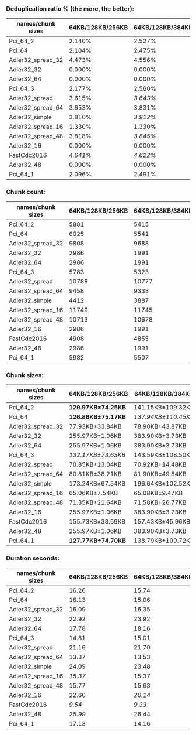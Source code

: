 ### Deduplication ratio % (the more, the better):

| names/chunk sizes | 64KB/128KB/256KB | 64KB/128KB/384KB | 64KB/128KB/512KB | 32KB/128KB/512KB | 64KB/128KB/160KB | 64KB/128KB/192KB | 64KB/128KB/224KB | 96KB/128KB/192KB | 64KB/128KB/640KB | 64KB/128KB/1MB |
|-------------------|------------------|------------------|------------------|------------------|------------------|------------------|------------------|------------------|------------------|----------------|
| Pci_64_2          | 2.140%           | 2.527%           | 2.221%           | **2.949%**       | 2.031%           | 2.338%           | 2.332%           | 1.729%           | *2.571%*         | *2.554%*       |
| Pci_64            | 2.104%           | 2.475%           | 2.194%           | **2.899%**       | 2.160%           | 2.489%           | *2.568%*         | 2.070%           | *2.519%*         | 2.503%         |
| Adler32_spread_32 | 4.473%           | 4.556%           | 4.611%           | **6.467%**       | 3.728%           | 3.941%           | *4.668%*         | 3.423%           | 4.604%           | *4.613%*       |
| Adler32_32        | 0.000%           | 0.000%           | 0.000%           | 0.000%           | 0.000%           | 0.000%           | 0.000%           | 0.000%           | 0.000%           | 0.000%         |
| Adler32_64        | 0.000%           | 0.000%           | 0.000%           | 0.000%           | 0.000%           | 0.000%           | 0.000%           | 0.000%           | 0.000%           | 0.000%         |
| Pci_64_3          | 2.177%           | 2.560%           | 2.386%           | **3.047%**       | 2.016%           | 2.019%           | 2.191%           | 1.615%           | *2.638%*         | *2.621%*       |
| Adler32_spread    | 3.615%           | *3.643%*         | 3.635%           | **5.716%**       | 3.560%           | 3.608%           | 3.632%           | 0.055%           | *3.643%*         | 3.635%         |
| Adler32_spread_64 | 3.653%           | 3.831%           | *3.843%*         | **5.103%**       | 3.441%           | 3.601%           | *3.880%*         | 3.163%           | 3.821%           | *3.843%*       |
| Adler32_simple    | 3.810%           | *3.912%*         | *3.902%*         | **4.417%**       | 3.834%           | 3.590%           | 3.815%           | 2.459%           | 3.791%           | 3.828%         |
| Adler32_spread_16 | 1.330%           | 1.330%           | 1.330%           | **3.403%**       | *1.761%*         | *1.761%*         | 1.330%           | 1.165%           | 1.330%           | 1.330%         |
| Adler32_spread_48 | 3.818%           | *3.845%*         | 3.827%           | **6.691%**       | 3.659%           | 3.765%           | 3.796%           | 3.100%           | *3.845%*         | *3.845%*       |
| Adler32_16        | 0.000%           | 0.000%           | 0.000%           | 0.000%           | 0.000%           | 0.000%           | 0.000%           | 0.000%           | 0.000%           | 0.000%         |
| FastCdc2016       | *4.641%*         | *4.622%*         | *4.622%*         | **4.676%**       | 2.943%           | 3.885%           | 4.577%           | 3.713%           | *4.622%*         | *4.622%*       |
| Adler32_48        | 0.000%           | 0.000%           | 0.000%           | 0.000%           | 0.000%           | 0.000%           | 0.000%           | 0.000%           | 0.000%           | 0.000%         |
| Pci_64_1          | 2.096%           | 2.491%           | 2.183%           | **2.915%**       | 2.113%           | 2.418%           | 2.499%           | 1.648%           | *2.607%*         | *2.581%*       |

### Chunk count:

| names/chunk sizes | 64KB/128KB/256KB | 64KB/128KB/384KB | 64KB/128KB/512KB | 32KB/128KB/512KB | 64KB/128KB/160KB | 64KB/128KB/192KB | 64KB/128KB/224KB | 96KB/128KB/192KB | 64KB/128KB/640KB | 64KB/128KB/1MB |
|-------------------|------------------|------------------|------------------|------------------|------------------|------------------|------------------|------------------|------------------|----------------|
| Pci_64_2          | 5881             | 5415             | *5213*           | 7835             | 6804             | 6368             | 6084             | 5252             | *5087*           | **4916**       |
| Pci_64            | 6025             | 5541             | 5326             | 8270             | 6992             | 6529             | 6247             | *5280*           | *5198*           | **5020**       |
| Adler32_spread_32 | 9808             | 9688             | 9646             | 17513            | 10013            | 9913             | 9848             | **6986**         | *9620*           | *9592*         |
| Adler32_32        | 2986             | 1991             | *1494*           | *1494*           | 4778             | 3982             | 3414             | 3982             | *1195*           | **748**        |
| Adler32_64        | 2986             | 1991             | *1494*           | *1494*           | 4778             | 3982             | 3414             | 3982             | *1195*           | **748**        |
| Pci_64_3          | 5783             | 5323             | *5129*           | 7557             | 6679             | 6260             | 5984             | 5223             | *5002*           | **4838**       |
| Adler32_spread    | 10788            | 10777            | 10776            | 19739            | 10816            | 10803            | 10796            | **7454**         | *10774*          | *10770*        |
| Adler32_spread_64 | 9458             | 9333             | 9281             | 16577            | 9724             | 9603             | 9513             | **6825**         | *9251*           | *9213*         |
| Adler32_simple    | 4412             | 3887             | *3687*           | 4210             | 5647             | 5077             | 4689             | 4571             | *3598*           | **3521**       |
| Adler32_spread_16 | 11749            | 11745            | *11741*          | 23211            | 11761            | 11757            | 11755            | **7872**         | *11741*          | *11737*        |
| Adler32_spread_48 | 10713            | 10678            | 10665            | 19988            | 10799            | 10755            | 10734            | **7401**         | *10656*          | *10647*        |
| Adler32_16        | 2986             | 1991             | *1494*           | *1494*           | 4778             | 3982             | 3414             | 3982             | *1195*           | **748**        |
| FastCdc2016       | 4908             | 4855             | *4842*           | 5091             | 5373             | 5072             | 4958             | 4922             | *4840*           | **4835**       |
| Adler32_48        | 2986             | 1991             | *1494*           | *1494*           | 4778             | 3982             | 3414             | 3982             | *1195*           | **748**        |
| Pci_64_1          | 5982             | 5507             | 5299             | 8138             | 6916             | 6477             | 6192             | *5273*           | *5169*           | **4996**       |

### Chunk sizes:

| names/chunk sizes | 64KB/128KB/256KB     | 64KB/128KB/384KB    | 64KB/128KB/512KB  | 32KB/128KB/512KB   | 64KB/128KB/160KB     | 64KB/128KB/192KB   | 64KB/128KB/224KB     | 96KB/128KB/192KB     | 64KB/128KB/640KB  | 64KB/128KB/1MB    |
|-------------------|----------------------|---------------------|-------------------|--------------------|----------------------|--------------------|----------------------|----------------------|-------------------|-------------------|
| Pci_64_2          | **129.97KB±74.25KB** | 141.15KB±109.32KB   | 146.62KB±136.83KB | 97.55KB±124.99KB   | 112.34KB±40.07KB     | *120.03KB±52.31KB* | *125.63KB±63.42KB*   | 145.53KB±39.69KB     | 150.25KB±159.10KB | 155.48KB±211.94KB |
| Pci_64            | **126.86KB±75.17KB** | *137.94KB±110.45KB* | 143.51KB±138.38KB | 92.42KB±123.97KB   | 109.32KB±40.48KB     | 117.07KB±52.96KB   | *122.35KB±64.20KB*   | 144.76KB±40.62KB     | 147.04KB±160.82KB | 152.26KB±214.32KB |
| Adler32_spread_32 | 77.93KB±33.84KB      | 78.90KB±43.87KB     | 79.24KB±50.86KB   | 43.64KB±40.11KB    | 76.33KB±23.30KB      | 77.10KB±27.67KB    | 77.61KB±30.56KB      | **109.41KB±24.13KB** | *79.45KB±56.65KB* | *79.68KB±67.74KB* |
| Adler32_32        | 255.97KB±1.06KB      | 383.90KB±3.73KB     | 511.60KB±10.83KB  | 511.60KB±10.83KB   | **159.97KB±1.86KB**  | *191.95KB±2.64KB*  | 223.88KB±4.87KB      | *191.95KB±2.64KB*    | 639.61KB±9.75KB   | 1021.84KB±41.73KB |
| Adler32_64        | 255.97KB±1.06KB      | 383.90KB±3.73KB     | 511.60KB±10.83KB  | 511.60KB±10.83KB   | **159.97KB±1.86KB**  | *191.95KB±2.64KB*  | 223.88KB±4.87KB      | *191.95KB±2.64KB*    | 639.61KB±9.75KB   | 1021.84KB±41.73KB |
| Pci_64_3          | *132.17KB±73.63KB*   | 143.59KB±108.50KB   | 149.02KB±136.16KB | 101.14KB±125.91KB  | 114.44KB±39.78KB     | *122.10KB±51.85KB* | **127.73KB±62.92KB** | 146.34KB±39.05KB     | 152.81KB±158.55KB | 157.99KB±210.77KB |
| Adler32_spread    | 70.85KB±13.04KB      | 70.92KB±14.48KB     | 70.93KB±15.43KB   | 38.72KB±14.26KB    | 70.67KB±10.44KB      | 70.75KB±11.46KB    | 70.80KB±12.30KB      | **102.54KB±10.63KB** | *70.94KB±16.22KB* | *70.97KB±18.20KB* |
| Adler32_spread_64 | 80.81KB±38.21KB      | 81.90KB±49.84KB     | 82.35KB±58.24KB   | 46.11KB±47.69KB    | 78.60KB±25.17KB      | 79.59KB±30.26KB    | 80.35KB±34.66KB      | **111.99KB±26.82KB** | *82.62KB±65.50KB* | *82.96KB±80.09KB* |
| Adler32_simple    | 173.24KB±67.54KB     | 196.64KB±102.52KB   | 207.31KB±125.95KB | 181.55KB±130.28KB  | **135.35KB±31.87KB** | *150.55KB±44.67KB* | *163.01KB±56.76KB*   | 167.21KB±32.28KB     | 212.43KB±141.76KB | 217.08KB±159.96KB |
| Adler32_spread_16 | 65.06KB±7.54KB       | 65.08KB±9.47KB      | *65.10KB±11.63KB* | 32.93KB±8.80KB     | 64.99KB±5.33KB       | 65.01KB±6.15KB     | 65.02KB±6.79KB       | **97.10KB±5.88KB**   | *65.10KB±12.28KB* | *65.12KB±17.18KB* |
| Adler32_spread_48 | 71.35KB±21.64KB      | 71.58KB±26.77KB     | 71.67KB±30.59KB   | 38.24KB±22.64KB    | 70.78KB±15.24KB      | 71.07KB±17.80KB    | 71.21KB±19.81KB      | **103.27KB±16.30KB** | *71.73KB±33.84KB* | *71.79KB±40.46KB* |
| Adler32_16        | 255.97KB±1.06KB      | 383.90KB±3.73KB     | 511.60KB±10.83KB  | 511.60KB±10.83KB   | **159.97KB±1.86KB**  | *191.95KB±2.64KB*  | 223.88KB±4.87KB      | *191.95KB±2.64KB*    | 639.61KB±9.75KB   | 1021.84KB±41.73KB |
| FastCdc2016       | 155.73KB±38.59KB     | 157.43KB±45.96KB    | 157.86KB±49.27KB  | *150.13KB±54.59KB* | **142.25KB±21.14KB** | *150.70KB±28.78KB* | 154.16KB±34.72KB     | 155.29KB±23.98KB     | 157.92KB±51.16KB  | 158.08KB±54.21KB  |
| Adler32_48        | 255.97KB±1.06KB      | 383.90KB±3.73KB     | 511.60KB±10.83KB  | 511.60KB±10.83KB   | **159.97KB±1.86KB**  | *191.95KB±2.64KB*  | 223.88KB±4.87KB      | *191.95KB±2.64KB*    | 639.61KB±9.75KB   | 1021.84KB±41.73KB |
| Pci_64_1          | **127.77KB±74.70KB** | 138.79KB±109.72KB   | 144.24KB±137.43KB | 93.92KB±123.92KB   | 110.52KB±40.27KB     | *118.01KB±52.68KB* | *123.44KB±63.79KB*   | 144.95KB±40.38KB     | 147.87KB±159.61KB | 152.99KB±212.11KB |

### Duration seconds:

| names/chunk sizes | 64KB/128KB/256KB | 64KB/128KB/384KB | 64KB/128KB/512KB | 32KB/128KB/512KB | 64KB/128KB/160KB | 64KB/128KB/192KB | 64KB/128KB/224KB | 96KB/128KB/192KB | 64KB/128KB/640KB | 64KB/128KB/1MB |
|-------------------|------------------|------------------|------------------|------------------|------------------|------------------|------------------|------------------|------------------|----------------|
| Pci_64_2          | 16.26            | 15.74            | 15.65            | *15.56*          | **13.08**        | 15.58            | 15.61            | *14.17*          | 16.28            | 16.49          |
| Pci_64            | 16.13            | 15.06            | 15.57            | 16.57            | *14.21*          | *14.34*          | 14.63            | **13.51**        | 15.42            | 14.80          |
| Adler32_spread_32 | 16.09            | 16.35            | 16.85            | 17.56            | 16.87            | *15.86*          | 18.18            | **15.32**        | 18.19            | *15.33*        |
| Adler32_32        | 22.92            | 23.92            | 24.81            | 24.24            | *22.54*          | *22.25*          | 22.78            | **20.26**        | 23.64            | 23.55          |
| Adler32_64        | 17.78            | 18.16            | 18.51            | 19.03            | *17.78*          | **17.78**        | *17.78*          | 17.78            | 18.79            | 19.06          |
| Pci_64_3          | 14.81            | 15.01            | 15.66            | 16.45            | *14.31*          | *14.76*          | 14.80            | **13.81**        | 15.67            | 16.23          |
| Adler32_spread    | 21.16            | 21.70            | 21.76            | 21.78            | *19.58*          | 22.10            | 21.14            | **18.70**        | *20.52*          | 20.79          |
| Adler32_spread_64 | 13.37            | 13.53            | 13.53            | 14.69            | *13.16*          | *13.19*          | 13.37            | **12.66**        | 13.72            | 13.90          |
| Adler32_simple    | 24.09            | 23.48            | 24.08            | 26.48            | *22.36*          | *22.70*          | 23.96            | **21.88**        | 24.67            | 24.83          |
| Adler32_spread_16 | *15.37*          | 15.37            | 15.37            | 15.77            | 15.76            | **15.37**        | *15.37*          | 15.37            | 15.76            | 15.77          |
| Adler32_spread_48 | 15.77            | 15.63            | 14.34            | 17.05            | 14.82            | 13.76            | 14.92            | **11.94**        | *12.04*          | *12.10*        |
| Adler32_16        | 22.60            | *20.14*          | 21.01            | 21.41            | **18.14**        | 20.63            | 20.62            | *20.20*          | 22.35            | 22.31          |
| FastCdc2016       | *9.54*           | *9.33*           | 9.60             | 11.10            | 10.83            | **9.33**         | 10.50            | 10.40            | 11.20            | 11.25          |
| Adler32_48        | *25.99*          | 26.44            | 29.92            | 28.87            | **19.38**        | 26.66            | 28.63            | *23.16*          | 30.40            | 28.68          |
| Pci_64_1          | 17.13            | 14.16            | 15.01            | 15.78            | *14.00*          | 14.52            | *13.88*          | **13.04**        | 14.56            | 14.98          |
